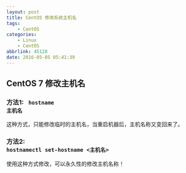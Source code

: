 ```yaml
---
layout: post
title: CentOS 修改系统主机名
tags: 
    - CentOS
categories: 
    - Linux
    - CentOS
abbrlink: 45128
date: 2016-05-05 05:41:39
---
```


## CentOS 7 修改主机名

### 方法1: <code> hostname 主机名</code>

这种方式，只能修改临时的主机名，当重启机器后，主机名称又变回来了。


### 方法2: <code> hostnamectl set-hostname <主机名>  </code>

使用这种方式修改，可以永久性的修改主机名称！
